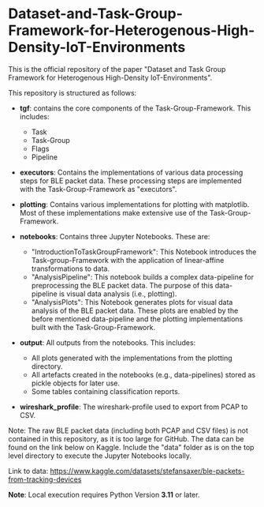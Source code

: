 # Dataset-and-Task-Group-Framework-for-Heterogenous-High-Density-IoT-Environments 

This is the official repository of the paper "Dataset and Task Group 
Framework for Heterogenous High-Density IoT-Environments".

This repository is structured as follows:
- **tgf**: contains the core components of the Task-Group-Framework. This includes:
  - Task
  - Task-Group
  - Flags
  - Pipeline 
  

- **executors**: Contains the implementations of various data processing steps for BLE packet data. 
                These processing steps are implemented with the Task-Group-Framework as "executors".

  
- **plotting**: Contains various implementations for plotting with matplotlib. Most of these implementations make extensive use of the Task-Group-Framework.


- **notebooks**: Contains three Jupyter Notebooks. These are:

  - "IntroductionToTaskGroupFramework": This Notebook introduces the Task-group-Framework with the application of linear-affine transformations to data.
  - "AnalysisPipeline": This notebook builds a complex data-pipeline for preprocessing the BLE packet data. The purpose of this data-pipeline
    is visual data analysis (i.e., plotting). 
  - "AnalysisPlots": This Notebook generates plots for visual data analysis of the BLE packet data. These plots are enabled by the before mentioned data-pipeline 
  and the plotting implementations built with the Task-Group-Framework.


- **output**: All outputs from the notebooks. This includes:
  - All plots generated with the implementations from the plotting directory.
  - All artefacts created in the notebooks (e.g., data-pipelines) stored as pickle objects for later use.
  - Some tables containing classification reports. 


- **wireshark_profile**: The wireshark-profile used to export from PCAP to CSV.

Note: The raw BLE packet data (including both PCAP and CSV files) is not contained in this repository, as it is too large for GitHub. 
The data can be found on the link below on Kaggle. Include the "data" folder as is on the top level directory to execute the Jupyter Notebooks locally.


Link to data: https://www.kaggle.com/datasets/stefansaxer/ble-packets-from-tracking-devices

**Note**: Local execution requires Python Version **3.11** or later. 



